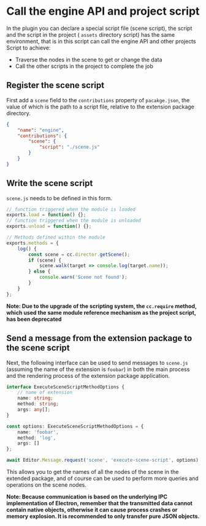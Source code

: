 # Call the engine API and project script

In the plugin you can declare a special script file (scene script), the script and the script in the project ( `assets` directory script) has the same environment, that is in this script can call the engine API and other projects Script to achieve:

- Traverse the nodes in the scene to get or change the data
- Call the other scripts in the project to complete the job

## Register the scene script

First add a `scene` field to the `contributions` property of `pacakge.json`, the value of which is the path to a script file, relative to the extension package directory.

```json
{
    "name": "engine",
    "contributions": {
        "scene": {
            "script": "./scene.js"
        }
    }
}
```

## Write the scene script

`scene.js` needs to be defined in this form.

```javascript
// function triggered when the module is loaded
exports.load = function() {};
// function triggered when the module is unloaded
exports.unload = function() {};

// Methods defined within the module
exports.methods = {
    log() {
        const scene = cc.director.getScene();
        if (scene) {
            scene.walk(target => console.log(target.name));
        } else {
            console.warn('Scene not found');
        }
    }
};
```

**Note: Due to the upgrade of the scripting system, the `cc.require` method, which used the same module reference mechanism as the project script, has been deprecated**

## Send a message from the extension package to the scene script

Next, the following interface can be used to send messages to `scene.js` (assuming the name of the extension is `foobar`) in both the main process and the rendering process of the extension package application.

```typescript
interface ExecuteSceneScriptMethodOptions {
    // name of extension
    name: string;
    method: string;
    args: any[];
}

const options: ExecuteSceneScriptMethodOptions = {
    name: 'foobar',
    method: 'log',
    args: []
};

await Editor.Message.request('scene', 'execute-scene-script', options); 
```

This allows you to get the names of all the nodes of the scene in the extended package, and of course can be used to perform more queries and operations on the scene nodes.

**Note: Because communication is based on the underlying IPC implementation of Electron, remember that the transmitted data cannot contain native objects, otherwise it can cause process crashes or memory explosion. It is recommended to only transfer pure JSON objects.**


